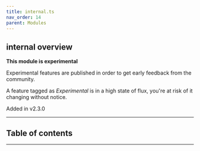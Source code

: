 ```yaml
---
title: internal.ts
nav_order: 14
parent: Modules
---
```


## internal overview

**This module is experimental**

Experimental features are published in order to get early feedback from the community.

A feature tagged as _Experimental_ is in a high state of flux, you're at risk of it changing without notice.

Added in v2.3.0

---

<h2 class="text-delta">Table of contents</h2>

---
